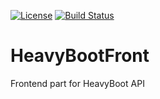 [![License](https://img.shields.io/badge/License-Apache%202.0-blue.svg)](https://opensource.org/licenses/Apache-2.0)
[![Build Status](https://travis-ci.org/shimanov/HeavyBootFront.svg?branch=master)](https://travis-ci.org/shimanov/HeavyBootFront)

# HeavyBootFront
Frontend part for HeavyBoot API
